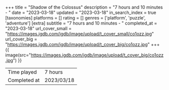 +++
title = "Shadow of the Colossus"
description = "7 hours and 10 minutes - "
date = "2023-03-18"
updated = "2023-03-18"
in_search_index = true
[taxonomies]
platforms = []
rating = []
genres = ['platform', 'puzzle', 'adventure']
[extra]
subtitle = "7 hours and 10 minutes - "
completed_at = "2023-03-18"
url_cover_small = "https://images.igdb.com/igdb/image/upload/t_cover_small/co1ozz.jpg"
url_cover_big = "https://images.igdb.com/igdb/image/upload/t_cover_big/co1ozz.jpg"
+++
{{ image(src="https://images.igdb.com/igdb/image/upload/t_cover_big/co1ozz.jpg") }}

|              |            |
| ------------ | ---------- |
| Time played  | 7 hours |
| Completed at | 2023/03/18 |


